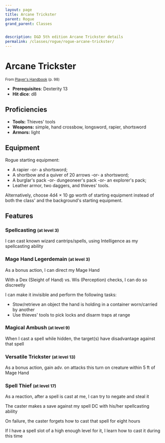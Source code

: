 ```yaml
---
layout: page
title: Arcane Trickster
parent: Rogue
grand_parent: Classes


description: D&D 5th edition Arcane Trickster details
permalink: /classes/rogue/rogue-arcane-trickster/
---
```


# Arcane Trickster

<small>From <a target="_blank" href="https://dnd.wizards.com/products/tabletop-games/rpg-products/rpg_playershandbook">Player's Handbook</a> (p. 98)</small>
- **Prerequisites**: Dexterity 13
- **Hit dice**: d8

## Proficiencies

- **Tools:** Thieves' tools
- **Weapons:** simple, hand crossbow, longsword, rapier, shortsword
- **Armors:** light

## Equipment


Rogue starting equipment:

- A rapier -or- a shortsword;
- A shortbow and a quiver of 20 arrows -or- a shortsword;
- A burglar's pack -or- dungeoneer's pack -or- an explorer's pack;
- Leather armor, two daggers, and thieves' tools.

Alternatively, choose 4d4 × 10 gp worth of starting equipment instead of both the class' and the background's starting equipment.


## Features

### Spellcasting <small>(at level 3)</small>


I can cast known wizard cantrips/spells, using Intelligence as my spellcasting ability



### Mage Hand Legerdemain <small>(at level 3)</small>


As a bonus action, I can direct my Mage Hand

With a Dex (Sleight of Hand) vs. Wis (Perception) checks, I can do so discreetly

I can make it invisible and perform the following tasks:
- Stow/retrieve an object the hand is holding in a container worn/carried by another
- Use thieves' tools to pick locks and disarm traps at range



### Magical Ambush <small>(at level 9)</small>


When I cast a spell while hidden, the target(s) have disadvantage against that spell



### Versatile Trickster <small>(at level 13)</small>


As a bonus action, gain adv. on attacks this turn on creature within 5 ft of Mage Hand



### Spell Thief <small>(at level 17)</small>


As a reaction, after a spell is cast at me, I can try to negate and steal it

The caster makes a save against my spell DC with his/her spellcasting ability

On failure, the caster forgets how to cast that spell for eight hours

If I have a spell slot of a high enough level for it, I learn how to cast it during this time


